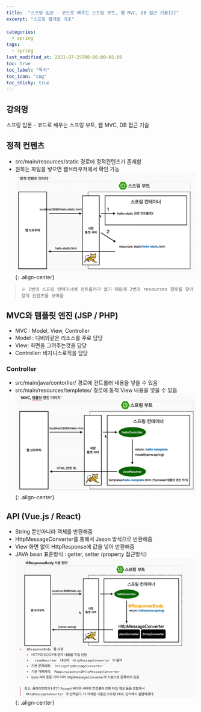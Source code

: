 ```yaml
---
title:  "스프링 입문 - 코드로 배우는 스프링 부트, 웹 MVC, DB 접근 기술[2]"
excerpt: "스프링 웹개발 기초"

categories:
  - spring
tags:
  - spring
last_modified_at: 2021-07-25T08:06:00-05:00
toc: true
toc_label: "목차"
toc_icon: "cog"
toc_sticky: true
---
```

## 강의명
스프링 입문 - 코드로 배우는 스프링 부트, 웹 MVC, DB 접근 기술  

## 정적 컨텐츠
- src/main/resources/static 경로에 정적컨텐츠가 존재함
- 원하는 파일을 넣으면 웹브라우저에서 확인 가능  
![](/assets/images/JavaSpring/staticImage.png){: .align-center}  
> `※ 1번의 스프링 컨테이너에 컨트롤러가 없기 때문에 2번의 resources 경로를 찾아 정적 컨텐츠를 보여줌`

## MVC와 템플릿 엔진 (JSP / PHP)
- MVC : Model, View, Controller
- Model : 디비와같은 리소스를 주로 담당
- View: 화면을 그려주는것을 담당
- Controller: 비지니스로직을 담당

### Controller
- src/main/java/contorller/ 경로에 컨트롤러 내용을 넣을 수 있음
- src/main/resources/templetes/ 경로에 동적 View 내용을 넣을 수 있음
![](/assets/images/JavaSpring/MVCImage.png){: .align-center} 
  
## API (Vue.js / React)
- String 뿐만아니라 객체를 반환해줌
- HttpMessageConverter를 통해서 Jason 방식으로 반환해줌
- View 화면 없이 HttpResponse에 값을 넣어 반환해줌
- JAVA bean 표준방식 : getter, setter (property 접근방식)
![](/assets/images/JavaSpring/APIImage.png){: .align-center} 
